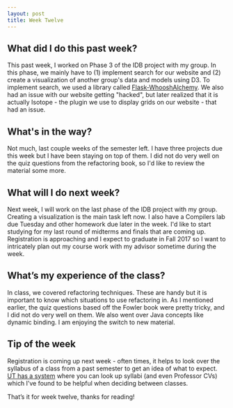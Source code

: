 ```yaml
---
layout: post
title: Week Twelve
---
```


## What did I do this past week? ##

This past week, I worked on Phase 3 of the IDB project with my group. In this phase, we mainly have to (1) implement search for our website and (2) create a visualization of another group's data and models using D3. To implement search, we used a library called [Flask-WhooshAlchemy](https://github.com/Revolution1/Flask-WhooshAlchemyPlus). We also had an issue with our website getting "hacked", but later realized that it is actually Isotope - the plugin we use to display grids on our website - that had an issue. 

## What's in the way? ##

Not much, last couple weeks of the semester left. I have three projects due this week but I have been staying on top of them. I did not do very well on the quiz questions from the refactoring book, so I'd like to review the material some more.

## What will I do next week? ##

Next week, I will work on the last phase of the IDB project with my group. Creating a visualization is the main task left now. I also have a Compilers lab due Tuesday and other homework due later in the week. I'd like to start studying for my last round of midterms and finals that are coming up. Registration is approaching and I expect to graduate in Fall 2017 so I want to intricately plan out my course work with my advisor sometime during the week. 

## What’s my experience of the class? ##

In class, we covered refactoring techniques. These are handy but it is important to know which situations to use refactoring in. As I mentioned earlier, the quiz questions based off the Fowler book were pretty tricky, and I did not do very well on them. We also went over Java concepts like dynamic binding. I am enjoying the switch to new material.

## Tip of the week ##

Registration is coming up next week - often times, it helps to look over the syllabus of a class from a past semester to get an idea of what to expect. [UT has a system](https://utdirect.utexas.edu/apps/student/coursedocs/nlogon/) where you can look up syllabi (and even Professor CVs) which I’ve found to be helpful when deciding between classes.

That’s it for week twelve, thanks for reading!	

